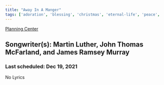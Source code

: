 ```yaml
---
title: "Away In A Manger"
tags: ['adoration', 'blessing', 'christmas', 'eternal-life', 'peace', 'seasonal']
---
```


[Planning Center](https://services.planningcenteronline.com/songs/16642156)

## Songwriter(s): Martin Luther, John Thomas McFarland, and James Ramsey Murray
### Last scheduled: Dec 19, 2021          

No Lyrics
